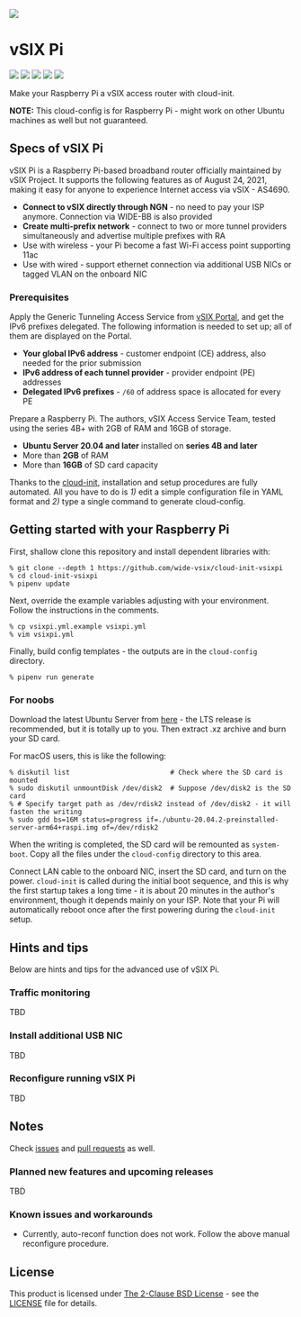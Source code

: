 ![](https://imgur.com/AluMwI0)

# vSIX Pi
[![](http://img.shields.io/github/license/wide-vsix/vsixpi)](LICENSE) [![](https://img.shields.io/github/issues/wide-vsix/vsixpi)](https://github.com/wide-vsix/vsixpi/issues) [![](https://img.shields.io/github/issues-pr/wide-vsix/vsixpi)](https://github.com/wide-vsix/vsixpi/pulls) [![](https://img.shields.io/github/last-commit/wide-vsix/vsixpi)](https://github.com/wide-vsix/vsixpi/commits) [![](https://img.shields.io/github/release/wide-vsix/vsixpi)](https://github.com/wide-vsix/vsixpi/releases)

Make your Raspberry Pi a vSIX access router with cloud-init.

**NOTE:** This cloud-config is for Raspberry Pi - might work on other Ubuntu machines as well but not guaranteed.

## Specs of vSIX Pi
vSIX Pi is a Raspberry Pi-based broadband router officially maintained by vSIX Project. It supports the following features as of August 24, 2021, making it easy for anyone to experience Internet access via vSIX - AS4690.

- **Connect to vSIX directly through NGN** - no need to pay your ISP anymore. Connection via WIDE-BB is also provided
- **Create multi-prefix network** - connect to two or more tunnel providers simultaneously and advertise multiple prefixes with RA
- Use with wireless - your Pi become a fast Wi-Fi access point supporting 11ac
- Use with wired - support ethernet connection via additional USB NICs or tagged VLAN on the onboard NIC

### Prerequisites
Apply the Generic Tunneling Access Service from [vSIX Portal](https://portal.vsix.wide.ad.jp/), and get the IPv6 prefixes delegated. The following information is needed to set up; all of them are displayed on the Portal.

- **Your global IPv6 address** - customer endpoint (CE) address, also needed for the prior submission
- **IPv6 address of each tunnel provider** - provider endpoint (PE) addresses
- **Delegated IPv6 prefixes** - `/60` of address space is allocated for every PE

Prepare a Raspberry Pi. The authors, vSIX Access Service Team, tested using the series 4B+ with 2GB of RAM and 16GB of storage.

- **Ubuntu Server 20.04 and later** installed on **series 4B and later**
- More than **2GB** of RAM
- More than **16GB** of SD card capacity

Thanks to the [cloud-init](https://cloudinit.readthedocs.io/en/latest/), installation and setup procedures are fully automated. All you have to do is *1)* edit a simple configuration file in YAML format and *2)* type a single command to generate cloud-config.

## Getting started with your Raspberry Pi
First, shallow clone this repository and install dependent libraries with:

```
% git clone --depth 1 https://github.com/wide-vsix/cloud-init-vsixpi
% cd cloud-init-vsixpi
% pipenv update
```

Next, override the example variables adjusting with your environment. Follow the instructions in the comments.

```
% cp vsixpi.yml.example vsixpi.yml
% vim vsixpi.yml
```

Finally, build config templates - the outputs are in the `cloud-config` directory.

```
% pipenv run generate
```

### For noobs
Download the latest Ubuntu Server from [here](https://ubuntu.com/download/raspberry-pi) - the LTS release is recommended, but it is totally up to you. Then extract .xz archive and burn your SD card.

For macOS users, this is like the following:

```
% diskutil list                         # Check where the SD card is mounted
% sudo diskutil unmountDisk /dev/disk2  # Suppose /dev/disk2 is the SD card
% # Specify target path as /dev/rdisk2 instead of /dev/disk2 - it will fasten the writing
% sudo gdd bs=16M status=progress if=./ubuntu-20.04.2-preinstalled-server-arm64+raspi.img of=/dev/rdisk2
```

When the writing is completed, the SD card will be remounted as `system-boot`. Copy all the files under the `cloud-config` directory to this area.

Connect LAN cable to the onboard NIC, insert the SD card, and turn on the power. `cloud-init` is called during the initial boot sequence, and this is why the first startup takes a long time - it is about 20 minutes in the author's environment, though it depends mainly on your ISP. Note that your Pi will automatically reboot once after the first powering during the `cloud-init` setup.

## Hints and tips
Below are hints and tips for the advanced use of vSIX Pi.

### Traffic monitoring
TBD

### Install additional USB NIC
TBD

### Reconfigure running vSIX Pi
TBD

## Notes
Check [issues](https://github.com/wide-vsix/cloud-init-vsixpi/issues) and [pull requests](https://github.com/wide-vsix/cloud-init-vsixpi/pulls) as well.

### Planned new features and upcoming releases
TBD

### Known issues and workarounds

- Currently, auto-reconf function does not work. Follow the above manual reconfigure procedure.

## License
This product is licensed under [The 2-Clause BSD License](https://opensource.org/licenses/BSD-2-Clause) - see the [LICENSE](LICENSE) file for details.
